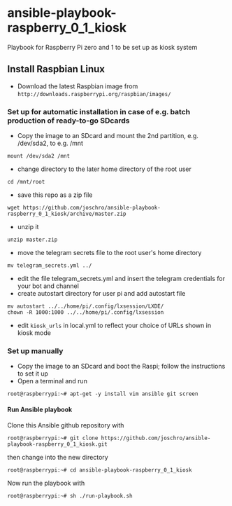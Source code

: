 # ansible-playbook-raspberry_0_1_kiosk
Playbook for Raspberry Pi zero and 1 to be set up as kiosk system

## Install Raspbian Linux
* Download the latest Raspbian image from ```http://downloads.raspberrypi.org/raspbian/images/```

### Set up for automatic installation in case of e.g. batch production of ready-to-go SDcards
* Copy the image to an SDcard and mount the 2nd partition, e.g. /dev/sda2, to e.g. /mnt

```mount /dev/sda2 /mnt```
* change directory to the later home directory of the root user

```cd /mnt/root```
* save this repo as a zip file

```wget https://github.com/joschro/ansible-playbook-raspberry_0_1_kiosk/archive/master.zip```
* unzip it

```unzip master.zip```
* move the telegram secrets file to the root user's home directory

```mv telegram_secrets.yml ../```
* edit the file telegram_secrets.yml and insert the telegram credentials for your bot and channel
* create autostart directory for user pi and add autostart file
```mkdir -p ../../home/pi/.config/lxsession/LXDE
mv autostart ../../home/pi/.config/lxsession/LXDE/
chown -R 1000:1000 ../../home/pi/.config/lxsession
```
* edit ```kiosk_urls``` in local.yml to reflect your choice of URLs shown in kiosk mode

### Set up manually
* Copy the image to an SDcard and boot the Raspi; follow the instructions to set it up
* Open a terminal and run
```pi@raspberrypi:~ $ sudo su -
root@raspberrypi:~# apt-get -y install vim ansible git screen
```

#### Run Ansible playbook
Clone this Ansible github repository with

```root@raspberrypi:~# git clone https://github.com/joschro/ansible-playbook-raspberry_0_1_kiosk.git```

then change into the new directory

```root@raspberrypi:~# cd ansible-playbook-raspberry_0_1_kiosk```

Now run the playbook with

```root@raspberrypi:~# sh ./run-playbook.sh```
